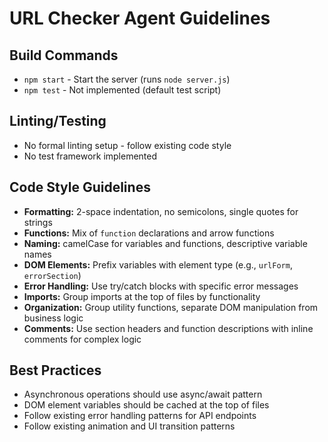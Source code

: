 # URL Checker Agent Guidelines

## Build Commands
- `npm start` - Start the server (runs `node server.js`)
- `npm test` - Not implemented (default test script)

## Linting/Testing
- No formal linting setup - follow existing code style
- No test framework implemented

## Code Style Guidelines
- **Formatting:** 2-space indentation, no semicolons, single quotes for strings
- **Functions:** Mix of `function` declarations and arrow functions
- **Naming:** camelCase for variables and functions, descriptive variable names
- **DOM Elements:** Prefix variables with element type (e.g., `urlForm`, `errorSection`)
- **Error Handling:** Use try/catch blocks with specific error messages
- **Imports:** Group imports at the top of files by functionality
- **Organization:** Group utility functions, separate DOM manipulation from business logic
- **Comments:** Use section headers and function descriptions with inline comments for complex logic

## Best Practices
- Asynchronous operations should use async/await pattern
- DOM element variables should be cached at the top of files
- Follow existing error handling patterns for API endpoints
- Follow existing animation and UI transition patterns